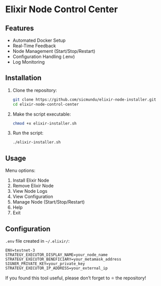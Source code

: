 # Elixir Node Control Center

## Features

- Automated Docker Setup
- Real-Time Feedback
- Node Management (Start/Stop/Restart)
- Configuration Handling (.env)
- Log Monitoring

## Installation

1. Clone the repository:
    ```bash
    git clone https://github.com/sicmundu/elixir-node-installer.git
    cd elixir-node-control-center
    ```

2. Make the script executable:
    ```bash
    chmod +x elixir-installer.sh
    ```

3. Run the script:
    ```bash
    ./elixir-installer.sh
    ```

## Usage

Menu options:

1) Install Elixir Node
2) Remove Elixir Node
3) View Node Logs
4) View Configuration
5) Manage Node (Start/Stop/Restart)
6) Help
7) Exit

## Configuration

`.env` file created in `~/.elixir/`:

```plaintext
ENV=testnet-3
STRATEGY_EXECUTOR_DISPLAY_NAME=your_node_name
STRATEGY_EXECUTOR_BENEFICIARY=your_metamask_address
SIGNER_PRIVATE_KEY=your_private_key
STRATEGY_EXECUTOR_IP_ADDRESS=your_external_ip
```

If you found this tool useful, please don’t forget to ⭐ the repository!